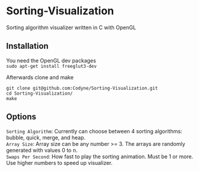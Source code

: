 # Sorting-Visualization

Sorting algorithm visualizer written in C with OpenGL

## Installation
You need the OpenGL dev packages\
`sudo apt-get install freeglut3-dev`

Afterwards clone and make
```
git clone git@github.com:Codyne/Sorting-Visualization.git
cd Sorting-Visualization/
make
```

## Options

`Sorting Algorithm`: Currently can choose between 4 sorting algorithms: bubble, quick, merge, and heap.\
`Array Size`: Array size can be any number >= 3. The arrays are randomly generated with values 0 to n.\
`Swaps Per Second`: How fast to play the sorting animation. Must be 1 or more. Use higher numbers to speed up visualizer.
